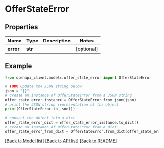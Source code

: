 # OfferStateError


## Properties

Name | Type | Description | Notes
------------ | ------------- | ------------- | -------------
**error** | **str** |  | [optional] 

## Example

```python
from openapi_client.models.offer_state_error import OfferStateError

# TODO update the JSON string below
json = "{}"
# create an instance of OfferStateError from a JSON string
offer_state_error_instance = OfferStateError.from_json(json)
# print the JSON string representation of the object
print(OfferStateError.to_json())

# convert the object into a dict
offer_state_error_dict = offer_state_error_instance.to_dict()
# create an instance of OfferStateError from a dict
offer_state_error_from_dict = OfferStateError.from_dict(offer_state_error_dict)
```
[[Back to Model list]](../README.md#documentation-for-models) [[Back to API list]](../README.md#documentation-for-api-endpoints) [[Back to README]](../README.md)


